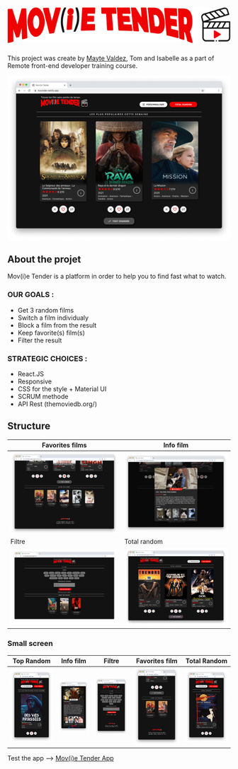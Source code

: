 # ![movietender logo](https://raw.githubusercontent.com/mayte-valdez/movie-Tender/master/img_info/logo_v2.svg)

This project was create by [Mayte Valdez](https://github.com/mayte-valdez), Tom and Isabelle as a part of Remote front-end developer training course.

<img src="https://raw.githubusercontent.com/mayte-valdez/movie-Tender/master/img_info/movietenderHome.gif"> 


## About the projet
Mov(i)e Tender is a platform in order to help you to find fast what to watch.

### OUR GOALS :
- Get 3 random films 
- Switch a film individualy 
- Block a film from the result
- Keep favorite(s) film(s)
- Filter the result

### STRATEGIC CHOICES :
- React.JS
- Responsive 
- CSS for the style + Material UI
- SCRUM methode
- API Rest (themoviedb.org/)

## Structure


| Favorites films | Info film |
| --- | --- |
| <img src="https://raw.githubusercontent.com/mayte-valdez/movie-Tender/master/img_info/favFilms.png"> |  <img src="https://raw.githubusercontent.com/mayte-valdez/movie-Tender/master/img_info/web-modale.png"> | 
| Filtre | Total random | 
|<img src="https://raw.githubusercontent.com/mayte-valdez/movie-Tender/master/img_info/filtre.gif"> | <img src="https://raw.githubusercontent.com/mayte-valdez/movie-Tender/master/img_info/random.gif">  | 

### Small screen

| Top Random | Info film | Filtre | Favorites film | Total Random |
| --- | --- | --- | --- | --- |
| <img src="https://raw.githubusercontent.com/mayte-valdez/movie-Tender/master/img_info/movil.png"> |  <img src="https://raw.githubusercontent.com/mayte-valdez/movie-Tender/master/img_info/movil-modal.png"> |  <img src="https://raw.githubusercontent.com/mayte-valdez/movie-Tender/master/img_info/movil-filtre.png"> |  <img src="https://raw.githubusercontent.com/mayte-valdez/movie-Tender/master/img_info/movile-fav.png"> | <img src="https://raw.githubusercontent.com/mayte-valdez/movie-Tender/master/img_info/movile-toatalRandom.png"> | 


Test the app --> [Mov(i)e Tender App](https://movinder.netlify.app/)
